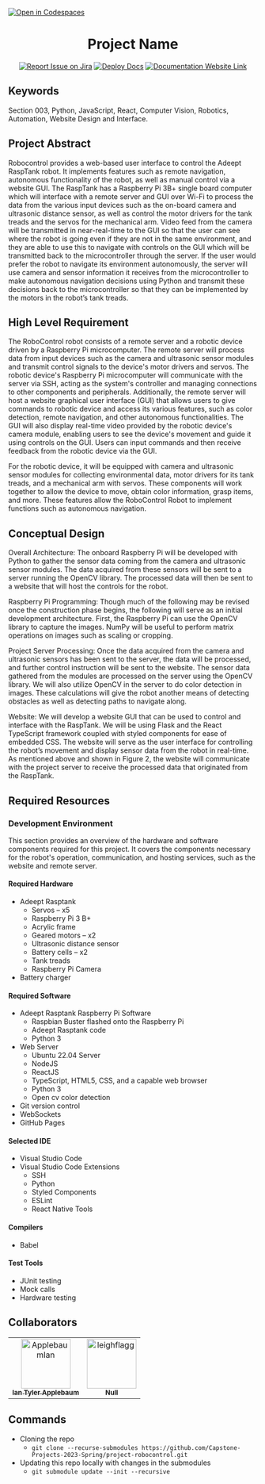 [![Open in Codespaces](https://classroom.github.com/assets/launch-codespace-f4981d0f882b2a3f0472912d15f9806d57e124e0fc890972558857b51b24a6f9.svg)](https://classroom.github.com/open-in-codespaces?assignment_repo_id=10120395)
<div align="center">

# Project Name
[![Report Issue on Jira](https://img.shields.io/badge/Report%20Issues-Jira-0052CC?style=flat&logo=jira-software)](https://temple-cis-projects-in-cs.atlassian.net/jira/software/c/projects/DT/issues)
[![Deploy Docs](https://github.com/ApplebaumIan/tu-cis-4398-docs-template/actions/workflows/deploy.yml/badge.svg)](https://github.com/ApplebaumIan/tu-cis-4398-docs-template/actions/workflows/deploy.yml)
[![Documentation Website Link](https://img.shields.io/badge/-Documentation%20Website-brightgreen)](https://applebaumian.github.io/tu-cis-4398-docs-template/)


</div>


## Keywords

Section 003, Python, JavaScript, React, Computer Vision, Robotics, Automation, Website Design and Interface.

## Project Abstract

Robocontrol provides a web-based user interface to control the Adeept RaspTank robot. It implements features such as remote navigation, autonomous functionality of the robot, as well as manual control via a website GUI. The RaspTank has a Raspberry Pi 3B+ single board computer which will interface with a remote server and GUI over Wi-Fi to process the data from the various input devices such as the on-board camera and ultrasonic distance sensor, as well as control the motor drivers for the tank treads and the servos for the mechanical arm. Video feed from the camera will be transmitted in near-real-time to the GUI so that the user can see where the robot is going even if they are not in the same environment, and they are able to use this to navigate with controls on the GUI which will be transmitted back to the microcontroller through the server. If the user would prefer the robot to navigate its environment autonomously, the server will use camera and sensor information it receives from the microcontroller to make autonomous navigation decisions using Python and transmit these decisions back to the microcontroller so that they can be implemented by the motors in the robot’s tank treads.

## High Level Requirement

The RoboControl robot consists of a remote server and a robotic device driven by a Raspberry Pi microcomputer. The remote server will process data from input devices such as the camera and ultrasonic sensor modules and transmit control signals to the device's motor drivers and servos. The robotic device's Raspberry Pi microcomputer will communicate with the server via SSH, acting as the system's controller and managing connections to other components and peripherals. Additionally, the remote server will host a website graphical user interface (GUI) that allows users to give commands to robotic device and access its various features, such as color detection, remote navigation, and other autonomous functionalities. The GUI will also display real-time video provided by the robotic device's camera module, enabling users to see the device's movement and guide it using controls on the GUI. Users can input commands and then receive feedback from the robotic device via the GUI.

For the robotic device, it will be equipped with camera and ultrasonic sensor modules for collecting environmental data, motor drivers for its tank treads, and a mechanical arm with servos. These components will work together to allow the device to move, obtain color information, grasp items, and more. These features allow the RoboControl Robot to implement functions such as autonomous navigation.

## Conceptual Design

Overall Architecture: The onboard Raspberry Pi will be developed with Python to gather the sensor data coming from the camera and ultrasonic sensor modules. The data acquired from these sensors will be sent to a server running the OpenCV library. The processed data will then be sent to a website that will host the controls for the robot.

Raspberry Pi Programming: Though much of the following may be revised once the construction phase begins, the following will serve as an initial development architecture. First, the Raspberry Pi can use the OpenCV library to capture the images. NumPy will be useful to perform matrix operations on images such as scaling or cropping.

Project Server Processing: Once the data acquired from the camera and ultrasonic sensors has been sent to the server, the data will be processed, and further control instruction will be sent to the website. The sensor data gathered from the modules are processed on the server using the OpenCV library. We will also utilize OpenCV in the server to do color detection in images. These calculations will give the robot another means of detecting obstacles as well as detecting paths to navigate along.

Website: We will develop a website GUI that can be used to control and interface with the RaspTank. We will be using Flask and the React TypeScript framework coupled with styled components for ease of embedded CSS. The website will serve as the user interface for controlling the robot’s movement and display sensor data from the robot in real-time. As mentioned above and shown in Figure 2, the website will communicate with the project server to receive the processed data that originated from the RaspTank.

## Required Resources

### Development Environment
This section provides an overview of the hardware and software components required for this project. It covers the components necessary for the robot's operation, communication, and hosting services, such as the website and remote server. 

#### Required Hardware
- Adeept Rasptank
	- Servos – x5
	- Raspberry Pi 3 B+
	- Acrylic frame
	- Geared motors – x2
	- Ultrasonic distance sensor
	- Battery cells – x2
	- Tank treads
	- Raspberry Pi Camera
- Battery charger

#### Required Software
- Adeept Rasptank Raspberry Pi Software
	- Raspbian Buster flashed onto the Raspberry Pi
	- Adeept Rasptank code
	- Python 3
- Web Server
	- Ubuntu 22.04 Server
	- NodeJS
	- ReactJS
	- TypeScript, HTML5, CSS, and a capable web browser
	- Python 3
	- Open cv color detection
- Git version control
- WebSockets
- GitHub Pages

#### Selected IDE
- Visual Studio Code
- Visual Studio Code Extensions
	- SSH
	- Python
	- Styled Components
	- ESLint
	- React Native Tools

#### Compilers
- Babel

#### Test Tools
- JUnit testing
- Mock calls
- Hardware testing

## Collaborators

[//]: # ( readme: collaborators -start )
<table>
<tr>
    <td align="center">
        <a href="https://github.com/ApplebaumIan">
            <img src="https://avatars.githubusercontent.com/u/9451941?v=4" width="100;" alt="ApplebaumIan"/>
            <br />
            <sub><b>Ian Tyler Applebaum</b></sub>
        </a>
    </td>
    <td align="center">
        <a href="https://github.com/leighflagg">
            <img src="https://avatars.githubusercontent.com/u/77810293?v=4" width="100;" alt="leighflagg"/>
            <br />
            <sub><b>Null</b></sub>
        </a>
    </td></tr>
</table>

[//]: # ( readme: collaborators -end )

## Commands
- Cloning the repo
  - `git clone --recurse-submodules https://github.com/Capstone-Projects-2023-Spring/project-robocontrol.git`
- Updating this repo locally with changes in the submodules
  - `git submodule update --init --recursive`
